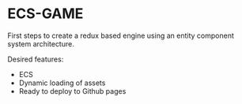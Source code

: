 ECS-GAME
========

First steps to create a redux based engine using an entity component system
architecture.

Desired features:

- ECS
- Dynamic loading of assets
- Ready to deploy to Github pages
